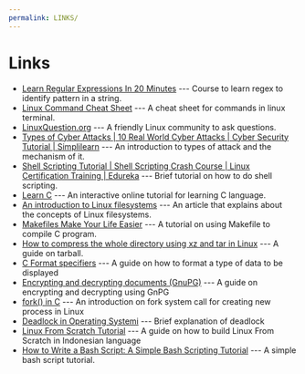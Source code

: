 ```yaml
---
permalink: LINKS/
---
```

# Links

* [Learn Regular Expressions In 20 Minutes](https://www.youtube.com/watch?v=rhzKDrUiJVk) --- Course to learn regex to identify pattern in a string.
* [Linux Command Cheat Sheet](https://www.guru99.com/linux-commands-cheat-sheet.html) --- A cheat sheet for commands in linux terminal.
* [LinuxQuestion.org](https://www.linuxquestions.org/questions/) --- A friendly Linux community to ask questions.
* [Types of Cyber Attacks | 10 Real World Cyber Attacks | Cyber Security Tutorial | Simplilearn](https://www.youtube.com/watch?v=9VNHhxRTbSI) --- An introduction to types of attack and the mechanism of it.
* [Shell Scripting Tutorial | Shell Scripting Crash Course | Linux Certification Training | Edureka](https://www.youtube.com/watch?v=GtovwKDemnI) --- Brief tutorial on how to do shell scripting.
* [Learn C](https://www.learn-c.org) --- An interactive online tutorial for learning C language.
* [An introduction to Linux filesystems](https://opensource.com/life/16/10/introduction-linux-filesystems) --- An article that explains about the concepts of Linux filesystems.
* [Makefiles Make Your Life Easier](https://www.youtube.com/watch?v=yWLkyN_Satk) --- A tutorial on using Makefile to compile C program.
* [How to compress the whole directory using xz and tar in Linux](https://www.cyberciti.biz/faq/compress-the-whole-directory-using-xz-and-tar/) --- A guide on tarball.
* [C Format specifiers](https://www.youtube.com/watch?v=iLZOL-hmr7M) --- A guide on how to format a type of data to be displayed
* [Encrypting and decrypting documents (GnuPG)](https://www.gnupg.org/gph/en/manual/x110.html) --- A guide on encrypting and decrypting using GnPG
* [fork() in C](https://www.geeksforgeeks.org/fork-system-call/) --- An introduction on fork system call for creating new process in Linux
* [Deadlock in Operating Systemi](https://www.scaler.com/topics/operating-system/deadlock-in-os/#:~:text=A%20deadlock%20in%20OS%20is,and%20wait%20and%20circular%20set.) --- Brief explanation of deadlock
* [Linux From Scratch Tutorial](https://www.slideshare.net/alvindzz/tutorial-membangun-linux-from-scratch-dari-awal) --- A guide on how to build Linux From Scratch in Indonesian language
* [How to Write a Bash Script: A Simple Bash Scripting Tutorial](](https://www.datacamp.com/tutorial/how-to-write-bash-script-tutorial)https://www.datacamp.com/tutorial/how-to-write-bash-script-tutorial) --- A simple bash script tutorial.

